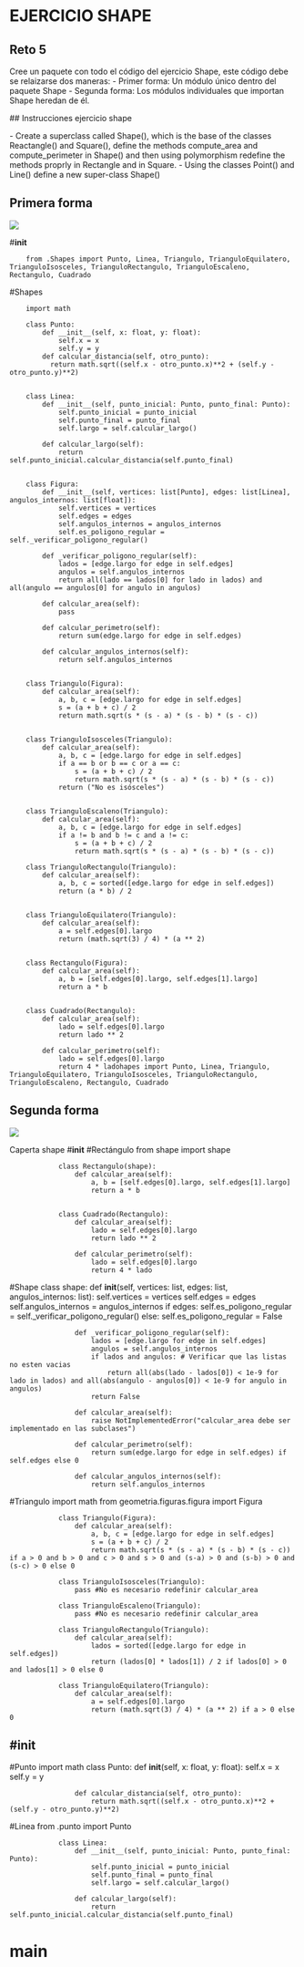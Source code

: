 # EJERCICIO SHAPE 
## Reto 5 
<P>
Cree un paquete con todo el código del ejercicio Shape, este código debe se relaizarse dos maneras: 
- Primer forma:
Un módulo único dentro del paquete Shape
- Segunda forma: 
Los módulos individuales que importan Shape heredan de él. 

</P>
## Instrucciones ejercicio shape 
<p>
- Create a superclass called Shape(), which is the base of the classes Reactangle() and Square(), define the methods compute_area and compute_perimeter in Shape() and then using polymorphism redefine the methods proprly in Rectangle and in Square.
- Using the classes Point() and Line() define a new super-class Shape() 
</p>

Primera forma 
-------------------------------
![](https://github.com/vcarreno52/Ejercicio_-Shape/blob/main/Carpeta%20Altenativa%201.png?raw=true)

#__init__


    
        from .Shapes import Punto, Linea, Triangulo, TrianguloEquilatero, TrianguloIsosceles, TrianguloRectangulo, TrianguloEscaleno, Rectangulo, Cuadrado


#Shapes


    
        import math

        class Punto:
            def __init__(self, x: float, y: float):
                self.x = x
                self.y = y
            def calcular_distancia(self, otro_punto):
              return math.sqrt((self.x - otro_punto.x)**2 + (self.y - otro_punto.y)**2)


        class Linea:
            def __init__(self, punto_inicial: Punto, punto_final: Punto):
                self.punto_inicial = punto_inicial
                self.punto_final = punto_final
                self.largo = self.calcular_largo()
        
            def calcular_largo(self):
                return self.punto_inicial.calcular_distancia(self.punto_final)
        
        
        class Figura:
            def __init__(self, vertices: list[Punto], edges: list[Linea], angulos_internos: list[float]):
                self.vertices = vertices
                self.edges = edges
                self.angulos_internos = angulos_internos
                self.es_poligono_regular = self._verificar_poligono_regular()
        
            def _verificar_poligono_regular(self):
                lados = [edge.largo for edge in self.edges]
                angulos = self.angulos_internos
                return all(lado == lados[0] for lado in lados) and all(angulo == angulos[0] for angulo in angulos)
        
            def calcular_area(self):
                pass
        
            def calcular_perimetro(self):
                return sum(edge.largo for edge in self.edges)
        
            def calcular_angulos_internos(self):
                return self.angulos_internos
        
        
        class Triangulo(Figura):
            def calcular_area(self):
                a, b, c = [edge.largo for edge in self.edges]
                s = (a + b + c) / 2
                return math.sqrt(s * (s - a) * (s - b) * (s - c))
        
        
        class TrianguloIsosceles(Triangulo):
            def calcular_area(self):
                a, b, c = [edge.largo for edge in self.edges]
                if a == b or b == c or a == c:
                    s = (a + b + c) / 2
                    return math.sqrt(s * (s - a) * (s - b) * (s - c))
                return ("No es isósceles")
        
        
        class TrianguloEscaleno(Triangulo):
            def calcular_area(self):
                a, b, c = [edge.largo for edge in self.edges]
                if a != b and b != c and a != c:
                    s = (a + b + c) / 2
                    return math.sqrt(s * (s - a) * (s - b) * (s - c))
        
        class TrianguloRectangulo(Triangulo):
            def calcular_area(self):
                a, b, c = sorted([edge.largo for edge in self.edges])
                return (a * b) / 2
        
        
        class TrianguloEquilatero(Triangulo):
            def calcular_area(self):
                a = self.edges[0].largo
                return (math.sqrt(3) / 4) * (a ** 2)
        
        
        class Rectangulo(Figura):
            def calcular_area(self):
                a, b = [self.edges[0].largo, self.edges[1].largo]
                return a * b
        
        
        class Cuadrado(Rectangulo):
            def calcular_area(self):
                lado = self.edges[0].largo
                return lado ** 2
        
            def calcular_perimetro(self):
                lado = self.edges[0].largo
                return 4 * ladohapes import Punto, Linea, Triangulo, TrianguloEquilatero, TrianguloIsosceles, TrianguloRectangulo,                        TrianguloEscaleno, Rectangulo, Cuadrado

Segunda forma 
-------------------------------
![](https://github.com/vcarreno52/Ejercicio_-Shape/blob/main/Carpeta%20Alternativa2.png?raw=true)



Caperta shape 
#__init__
#Rectángulo 
                from shape import shape
                
                class Rectangulo(shape):
                    def calcular_area(self):
                        a, b = [self.edges[0].largo, self.edges[1].largo]
                        return a * b
                
                
                class Cuadrado(Rectangulo):
                    def calcular_area(self):
                        lado = self.edges[0].largo
                        return lado ** 2
                
                    def calcular_perimetro(self):
                        lado = self.edges[0].largo
                        return 4 * lado
                        
#Shape
                class shape:
                    def __init__(self, vertices: list, edges: list, angulos_internos: list):
                        self.vertices = vertices
                        self.edges = edges
                        self.angulos_internos = angulos_internos
                        if edges:
                            self.es_poligono_regular = self._verificar_poligono_regular()
                        else:
                            self.es_poligono_regular = False
                
                    def _verificar_poligono_regular(self):
                        lados = [edge.largo for edge in self.edges]
                        angulos = self.angulos_internos
                        if lados and angulos: # Verificar que las listas no esten vacias
                            return all(abs(lado - lados[0]) < 1e-9 for lado in lados) and all(abs(angulo - angulos[0]) < 1e-9 for angulo in angulos)
                        return False
                
                    def calcular_area(self):
                        raise NotImplementedError("calcular_area debe ser implementado en las subclases")
                
                    def calcular_perimetro(self):
                        return sum(edge.largo for edge in self.edges) if self.edges else 0
                
                    def calcular_angulos_internos(self):
                        return self.angulos_internos

                        
#Triangulo
                import math
                from geometria.figuras.figura import Figura
                
                class Triangulo(Figura):
                    def calcular_area(self):
                        a, b, c = [edge.largo for edge in self.edges]
                        s = (a + b + c) / 2
                        return math.sqrt(s * (s - a) * (s - b) * (s - c)) if a > 0 and b > 0 and c > 0 and s > 0 and (s-a) > 0 and (s-b) > 0 and (s-c) > 0 else 0
                
                class TrianguloIsosceles(Triangulo):
                    pass #No es necesario redefinir calcular_area
                
                class TrianguloEscaleno(Triangulo):
                    pass #No es necesario redefinir calcular_area
                
                class TrianguloRectangulo(Triangulo):
                    def calcular_area(self):
                        lados = sorted([edge.largo for edge in self.edges])
                        return (lados[0] * lados[1]) / 2 if lados[0] > 0 and lados[1] > 0 else 0
                
                class TrianguloEquilatero(Triangulo):
                    def calcular_area(self):
                        a = self.edges[0].largo
                        return (math.sqrt(3) / 4) * (a ** 2) if a > 0 else 0

    
#__init__
-----------------------
#Punto 
                import math 
                class Punto:
                    def __init__(self, x: float, y: float):
                        self.x = x
                        self.y = y
                
                    def calcular_distancia(self, otro_punto):
                        return math.sqrt((self.x - otro_punto.x)**2 + (self.y - otro_punto.y)**2)
#Linea
                from .punto import Punto    
                
                class Linea:
                    def __init__(self, punto_inicial: Punto, punto_final: Punto):
                        self.punto_inicial = punto_inicial
                        self.punto_final = punto_final
                        self.largo = self.calcular_largo()
                
                    def calcular_largo(self):
                        return self.punto_inicial.calcular_distancia(self.punto_final)
# main 


            
    
